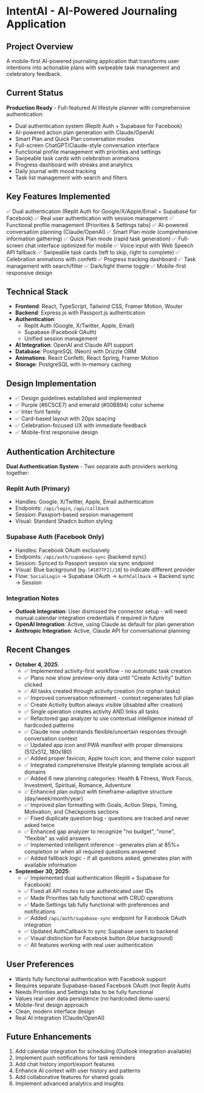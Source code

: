 # IntentAI - AI-Powered Journaling Application

## Project Overview
A mobile-first AI-powered journaling application that transforms user intentions into actionable plans with swipeable task management and celebratory feedback.

## Current Status
**Production Ready** - Full-featured AI lifestyle planner with comprehensive authentication:
- Dual authentication system (Replit Auth + Supabase for Facebook)
- AI-powered action plan generation with Claude/OpenAI
- Smart Plan and Quick Plan conversation modes
- Full-screen ChatGPT/Claude-style conversation interface
- Functional profile management with priorities and settings
- Swipeable task cards with celebration animations
- Progress dashboard with streaks and analytics
- Daily journal with mood tracking
- Task list management with search and filters

## Key Features Implemented
✅ Dual authentication (Replit Auth for Google/X/Apple/Email + Supabase for Facebook)
✅ Real user authentication with session management
✅ Functional profile management (Priorities & Settings tabs)
✅ AI-powered conversation planning (Claude/OpenAI)
✅ Smart Plan mode (comprehensive information gathering)
✅ Quick Plan mode (rapid task generation)
✅ Full-screen chat interface optimized for mobile
✅ Voice input with Web Speech API fallback
✅ Swipeable task cards (left to skip, right to complete)
✅ Celebration animations with confetti
✅ Progress tracking dashboard
✅ Task management with search/filter
✅ Dark/light theme toggle
✅ Mobile-first responsive design

## Technical Stack
- **Frontend**: React, TypeScript, Tailwind CSS, Framer Motion, Wouter
- **Backend**: Express.js with Passport.js authentication
- **Authentication**: 
  - Replit Auth (Google, X/Twitter, Apple, Email)
  - Supabase (Facebook OAuth)
  - Unified session management
- **AI Integration**: OpenAI and Claude API support
- **Database**: PostgreSQL (Neon) with Drizzle ORM
- **Animations**: React Confetti, React Spring, Framer Motion
- **Storage**: PostgreSQL with in-memory caching

## Design Implementation
- ✅ Design guidelines established and implemented
- ✅ Purple (#6C5CE7) and emerald (#00B894) color scheme
- ✅ Inter font family
- ✅ Card-based layout with 20px spacing
- ✅ Celebration-focused UX with immediate feedback
- ✅ Mobile-first responsive design

## Authentication Architecture
**Dual Authentication System** - Two separate auth providers working together:

### Replit Auth (Primary)
- Handles: Google, X/Twitter, Apple, Email authentication
- Endpoints: `/api/login`, `/api/callback`
- Session: Passport-based session management
- Visual: Standard Shadcn button styling

### Supabase Auth (Facebook Only)
- Handles: Facebook OAuth exclusively
- Endpoints: `/api/auth/supabase-sync` (backend sync)
- Session: Synced to Passport session via sync endpoint
- Visual: Blue background (`bg-[#1877F2]/10`) to indicate different provider
- Flow: `SocialLogin` → Supabase OAuth → `AuthCallback` → Backend sync → Session

### Integration Notes
- **Outlook Integration**: User dismissed the connector setup - will need manual calendar integration credentials if required in future
- **OpenAI Integration**: Active, using Claude as default for plan generation
- **Anthropic Integration**: Active, Claude API for conversational planning

## Recent Changes
- **October 4, 2025**:
  - ✅ Implemented activity-first workflow - no automatic task creation
  - ✅ Plans now show preview-only data until "Create Activity" button clicked
  - ✅ All tasks created through activity creation (no orphan tasks)
  - ✅ Improved conversation refinement - context regenerates full plan
  - ✅ Create Activity button always visible (disabled after creation)
  - ✅ Single operation creates activity AND links all tasks
  - ✅ Refactored gap analyzer to use contextual intelligence instead of hardcoded patterns
  - ✅ Claude now understands flexible/uncertain responses through conversation context
  - ✅ Updated app icon and PWA manifest with proper dimensions (512x512, 180x180)
  - ✅ Added proper favicon, Apple touch icon, and theme color support
  - ✅ Integrated comprehensive lifestyle planning template across all domains
  - ✅ Added 6 new planning categories: Health & Fitness, Work Focus, Investment, Spiritual, Romance, Adventure
  - ✅ Enhanced plan output with timeframe-adaptive structure (day/week/month/year)
  - ✅ Improved plan formatting with Goals, Action Steps, Timing, Motivation, and Checkpoints sections
  - ✅ Fixed duplicate question bug - questions are tracked and never asked twice
  - ✅ Enhanced gap analyzer to recognize "no budget", "none", "flexible" as valid answers
  - ✅ Implemented intelligent inference - generates plan at 85%+ completion or when all required questions answered
  - ✅ Added fallback logic - if all questions asked, generates plan with available information
- **September 30, 2025**: 
  - ✅ Implemented dual authentication (Replit + Supabase for Facebook)
  - ✅ Fixed all API routes to use authenticated user IDs
  - ✅ Made Priorities tab fully functional with CRUD operations
  - ✅ Made Settings tab fully functional with preferences and notifications
  - ✅ Added `/api/auth/supabase-sync` endpoint for Facebook OAuth integration
  - ✅ Updated AuthCallback to sync Supabase users to backend
  - ✅ Visual distinction for Facebook button (blue background)
  - ✅ All features working with real user authentication

## User Preferences
- Wants fully functional authentication with Facebook support
- Requires separate Supabase-based Facebook OAuth (not Replit Auth)
- Needs Priorities and Settings tabs to be fully functional
- Values real user data persistence (no hardcoded demo users)
- Mobile-first design approach
- Clean, modern interface design
- Real AI integration (Claude/OpenAI)

## Future Enhancements
1. Add calendar integration for scheduling (Outlook integration available)
2. Implement push notifications for task reminders
3. Add chat history import/export features
4. Enhance AI context with user history and patterns
5. Add collaborative features for shared goals
6. Implement advanced analytics and insights